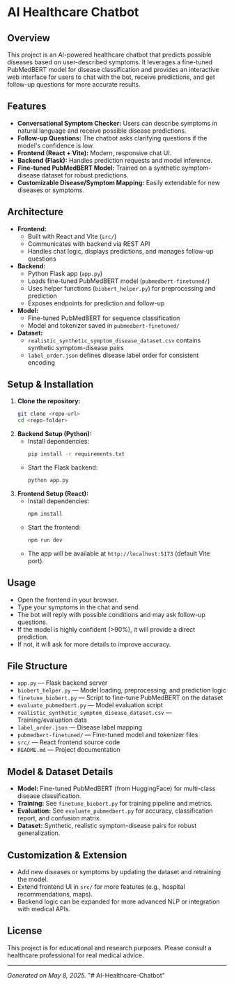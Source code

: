 # AI Healthcare Chatbot

## Overview
This project is an AI-powered healthcare chatbot that predicts possible diseases based on user-described symptoms. It leverages a fine-tuned PubMedBERT model for disease classification and provides an interactive web interface for users to chat with the bot, receive predictions, and get follow-up questions for more accurate results.

## Features
- **Conversational Symptom Checker:** Users can describe symptoms in natural language and receive possible disease predictions.
- **Follow-up Questions:** The chatbot asks clarifying questions if the model's confidence is low.
- **Frontend (React + Vite):** Modern, responsive chat UI.
- **Backend (Flask):** Handles prediction requests and model inference.
- **Fine-tuned PubMedBERT Model:** Trained on a synthetic symptom-disease dataset for robust predictions.
- **Customizable Disease/Symptom Mapping:** Easily extendable for new diseases or symptoms.

## Architecture
- **Frontend:**
  - Built with React and Vite (`src/`)
  - Communicates with backend via REST API
  - Handles chat logic, displays predictions, and manages follow-up questions
- **Backend:**
  - Python Flask app (`app.py`)
  - Loads fine-tuned PubMedBERT model (`pubmedbert-finetuned/`)
  - Uses helper functions (`biobert_helper.py`) for preprocessing and prediction
  - Exposes endpoints for prediction and follow-up
- **Model:**
  - Fine-tuned PubMedBERT for sequence classification
  - Model and tokenizer saved in `pubmedbert-finetuned/`
- **Dataset:**
  - `realistic_synthetic_symptom_disease_dataset.csv` contains synthetic symptom-disease pairs
  - `label_order.json` defines disease label order for consistent encoding

## Setup & Installation
1. **Clone the repository:**
   ```sh
   git clone <repo-url>
   cd <repo-folder>
   ```
2. **Backend Setup (Python):**
   - Install dependencies:
     ```sh
     pip install -r requirements.txt
     ```
   - Start the Flask backend:
     ```sh
     python app.py
     ```
3. **Frontend Setup (React):**
   - Install dependencies:
     ```sh
     npm install
     ```
   - Start the frontend:
     ```sh
     npm run dev
     ```
   - The app will be available at `http://localhost:5173` (default Vite port).

## Usage
- Open the frontend in your browser.
- Type your symptoms in the chat and send.
- The bot will reply with possible conditions and may ask follow-up questions.
- If the model is highly confident (>90%), it will provide a direct prediction.
- If not, it will ask for more details to improve accuracy.

## File Structure
- `app.py` — Flask backend server
- `biobert_helper.py` — Model loading, preprocessing, and prediction logic
- `finetune_biobert.py` — Script to fine-tune PubMedBERT on the dataset
- `evaluate_pubmedbert.py` — Model evaluation script
- `realistic_synthetic_symptom_disease_dataset.csv` — Training/evaluation data
- `label_order.json` — Disease label mapping
- `pubmedbert-finetuned/` — Fine-tuned model and tokenizer files
- `src/` — React frontend source code
- `README.md` — Project documentation

## Model & Dataset Details
- **Model:** Fine-tuned PubMedBERT (from HuggingFace) for multi-class disease classification.
- **Training:** See `finetune_biobert.py` for training pipeline and metrics.
- **Evaluation:** See `evaluate_pubmedbert.py` for accuracy, classification report, and confusion matrix.
- **Dataset:** Synthetic, realistic symptom-disease pairs for robust generalization.

## Customization & Extension
- Add new diseases or symptoms by updating the dataset and retraining the model.
- Extend frontend UI in `src/` for more features (e.g., hospital recommendations, maps).
- Backend logic can be expanded for more advanced NLP or integration with medical APIs.

## License
This project is for educational and research purposes. Please consult a healthcare professional for real medical advice.

---

*Generated on May 8, 2025.*
"# AI-Healthcare-Chatbot" 

